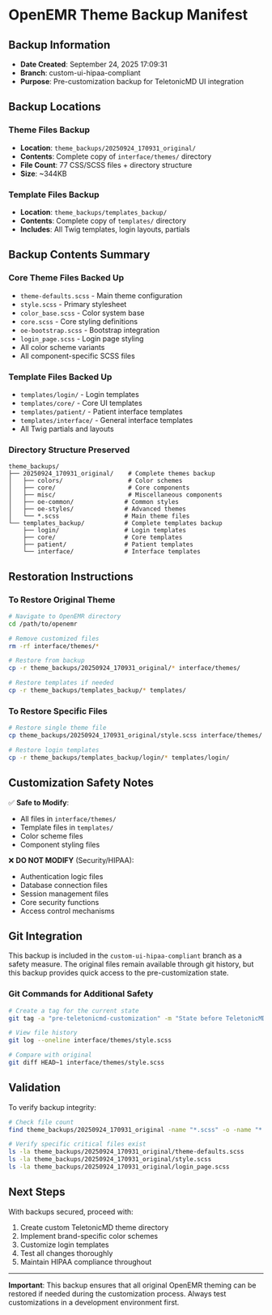 # OpenEMR Theme Backup Manifest

## Backup Information
- **Date Created**: September 24, 2025 17:09:31
- **Branch**: custom-ui-hipaa-compliant
- **Purpose**: Pre-customization backup for TeletonicMD UI integration

## Backup Locations

### Theme Files Backup
- **Location**: `theme_backups/20250924_170931_original/`
- **Contents**: Complete copy of `interface/themes/` directory
- **File Count**: 77 CSS/SCSS files + directory structure
- **Size**: ~344KB

### Template Files Backup
- **Location**: `theme_backups/templates_backup/`
- **Contents**: Complete copy of `templates/` directory
- **Includes**: All Twig templates, login layouts, partials

## Backup Contents Summary

### Core Theme Files Backed Up
- `theme-defaults.scss` - Main theme configuration
- `style.scss` - Primary stylesheet
- `color_base.scss` - Color system base
- `core.scss` - Core styling definitions
- `oe-bootstrap.scss` - Bootstrap integration
- `login_page.scss` - Login page styling
- All color scheme variants
- All component-specific SCSS files

### Template Files Backed Up
- `templates/login/` - Login templates
- `templates/core/` - Core UI templates
- `templates/patient/` - Patient interface templates
- `templates/interface/` - General interface templates
- All Twig partials and layouts

### Directory Structure Preserved
```
theme_backups/
├── 20250924_170931_original/    # Complete themes backup
│   ├── colors/                  # Color schemes
│   ├── core/                    # Core components
│   ├── misc/                    # Miscellaneous components
│   ├── oe-common/              # Common styles
│   ├── oe-styles/              # Advanced themes
│   └── *.scss                  # Main theme files
└── templates_backup/           # Complete templates backup
    ├── login/                  # Login templates
    ├── core/                   # Core templates
    ├── patient/                # Patient templates
    └── interface/              # Interface templates
```

## Restoration Instructions

### To Restore Original Theme
```bash
# Navigate to OpenEMR directory
cd /path/to/openemr

# Remove customized files
rm -rf interface/themes/*

# Restore from backup
cp -r theme_backups/20250924_170931_original/* interface/themes/

# Restore templates if needed
cp -r theme_backups/templates_backup/* templates/
```

### To Restore Specific Files
```bash
# Restore single theme file
cp theme_backups/20250924_170931_original/style.scss interface/themes/

# Restore login templates
cp -r theme_backups/templates_backup/login/* templates/login/
```

## Customization Safety Notes

✅ **Safe to Modify**:
- All files in `interface/themes/`
- Template files in `templates/`
- Color scheme files
- Component styling files

❌ **DO NOT MODIFY** (Security/HIPAA):
- Authentication logic files
- Database connection files
- Session management files
- Core security functions
- Access control mechanisms

## Git Integration

This backup is included in the `custom-ui-hipaa-compliant` branch as a safety measure. The original files remain available through git history, but this backup provides quick access to the pre-customization state.

### Git Commands for Additional Safety
```bash
# Create a tag for the current state
git tag -a "pre-teletonicmd-customization" -m "State before TeletonicMD UI customization"

# View file history
git log --oneline interface/themes/style.scss

# Compare with original
git diff HEAD~1 interface/themes/style.scss
```

## Validation

To verify backup integrity:
```bash
# Check file count
find theme_backups/20250924_170931_original -name "*.scss" -o -name "*.css" | wc -l

# Verify specific critical files exist
ls -la theme_backups/20250924_170931_original/theme-defaults.scss
ls -la theme_backups/20250924_170931_original/style.scss
ls -la theme_backups/20250924_170931_original/login_page.scss
```

## Next Steps

With backups secured, proceed with:
1. Create custom TeletonicMD theme directory
2. Implement brand-specific color schemes
3. Customize login templates
4. Test all changes thoroughly
5. Maintain HIPAA compliance throughout

---

**Important**: This backup ensures that all original OpenEMR theming can be restored if needed during the customization process. Always test customizations in a development environment first.